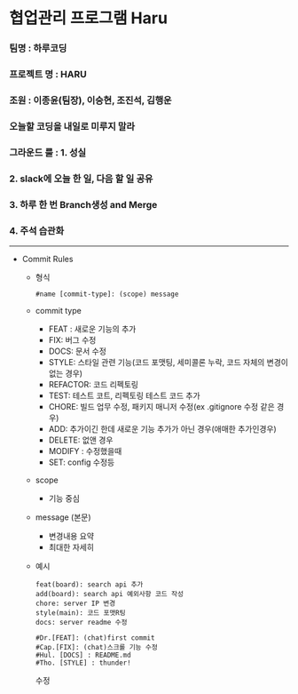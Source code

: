 # 협업관리 프로그램 Haru
### 팀명 : 하루코딩
### 프로젝트 명 : HARU
### 조원 : 이종윤(팀장), 이승현, 조진석, 김행운
### 오늘할 코딩을 내일로 미루지 말라
### 그라운드 룰 : 1. 성실
###            2. slack에 오늘 한 일, 다음 할 일 공유
###            3. 하루 한 번 Branch생성 and Merge
###            4. 주석 습관화

***

- Commit Rules
  - 형식

      ```
      #name [commit-type]: (scope) message
      ```
  - commit type
      - FEAT : 새로운 기능의 추가
      - FIX: 버그 수정
      - DOCS: 문서 수정
      - STYLE: 스타일 관련 기능(코드 포맷팅, 세미콜론 누락, 코드 자체의 변경이 없는 경우)
      - REFACTOR: 코드 리펙토링
      - TEST: 테스트 코트, 리펙토링 테스트 코드 추가
      - CHORE: 빌드 업무 수정, 패키지 매니저 수정(ex .gitignore 수정 같은 경우)
      - ADD: 추가이긴 한데 새로운 기능 추가가 아닌 경우(애매한 추가인경우)
      - DELETE: 없앤 경우
      - MODIFY : 수정했을때
      - SET: config 수정등
  - scope
      - 기능 중심
  - message (본문)
      - 변경내용 요약
      - 최대한 자세히
  - 예시

      ```
      feat(board): search api 추가
      add(board): search api 예외사항 코드 작성
      chore: server IP 변경
      style(main): 코드 포맷R팅
      docs: server readme 수정 

      #Dr.[FEAT]: (chat)first commit 
      #Cap.[FIX]: (chat)스크롤 기능 수정
      #Hul. [DOCS] : README.md
      #Tho. [STYLE] : thunder!
      ```
      
      수정

